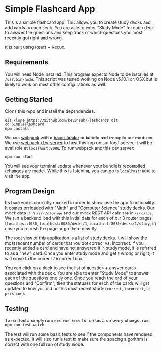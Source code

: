 # Simple Flashcard App

This is a simple flashcard app. This allows you to create study decks and add cards to each deck. You are able to enter "Study Mode" for each deck to answer the questions and keep track of which questions you most recently got right and wrong.

It is built using React + Redux. 

## Requirements
You will need Node installed. This program expects Node to be installed at `/usr/bin/node`. This
script was tested working on Node v5.10.1 on OSX but is likely to work on most other
configurations as well.

## Getting Started
Clone this repo and install the dependencies.
```
git clone https://github.com/kevinsuh/Flashcards.git
cd SimpleFlashcard
npm install
```
We use [webpack](https://webpack.github.io/) with a [babel-loader](https://github.com/babel/babel-loader) to bundle and transpile our modules. We use [webpack-dev-server](https://webpack.github.io/docs/webpack-dev-server.html) to host this app on our local server. It will be available at `localhost:8080`. To run webpack and this dev server:
```
npm run start
```

You will see your terminal update whenever your bundle is recompiled (changes are made). While this is listening, you can go to `localhost:8080` to visit the app.

## Program Design
Its backend is currently mocked in order to showcase the app functionality. It comes preloaded with "Math" and "Computer Science" study decks. Our mock data is in `/src/storage` and our mock REST API calls are in `/src/api`. We run a backend load with this initial data for each of our 3 router pages (`localhost:8080`, `localhost:8080/decks/1`, `localhost:8080/decks/1/study`, in case you refresh the page or go there directly.

The root view of this application is a list of study decks. It will show the most recent number of cards that you got correct vs. incorrect. If you recently added a card and have not answered it in study mode, it is referred to as a "new" card. Once you enter study mode and get it wrong or right, it will move to the correct / incorrect box.

You can click on a deck to see the list of question + answer cards associated with the deck. You are able to enter "Study Mode" to answer each of the questions one by one. Once you reach the end of your questions and "Confirm", then the statuses for each of the cards will get updated to how you did on this most recent study (`correct`, `incorrect`, or `pristine`).

## Testing
To run tests, simply run:
```npm run test```
To run tests on every change, run:
```npm run test:watch```

The test will run some basic tests to see if the components have rendered as expected. It will also run a test to make sure the spacing algorithm is correct with one full run of study mode.